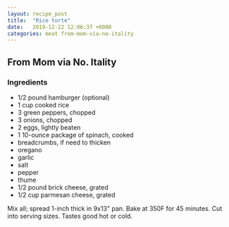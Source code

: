 ```yaml
---
layout: recipe_post
title:  "Rice torte"
date:   2019-12-22 12:06:37 +0000
categories: meat from-mom-via-no-itality
---
```


## From Mom via No. Itality
### Ingredients
* 1/2 pound hamburger (optional)
* 1 cup cooked rice
* 3 green peppers, chopped
* 3 onions, chopped
* 2 eggs, lightly beaten
* 1 10-ounce package of spinach, cooked
* breadcrumbs, if need to thicken
* oregano
* garlic
* salt
* pepper
* thume
* 1/2 pound brick cheese, grated
* 1/2 cup parmesan cheese, grated


Mix all; spread 1-inch thick in 9x13" pan. Bake at 350F for 45 minutes. Cut into serving sizes. Tastes good hot or cold.
